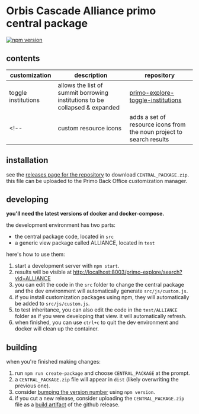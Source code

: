 # Orbis Cascade Alliance primo central package
[![npm version](https://img.shields.io/npm/v/primo-explore-send-sms.svg)](https://www.npmjs.com/package/primo-explore-send-sms)
## contents

| customization | description | repository |
|-|-|-|
| toggle institutions | allows the list of summit borrowing institutions to be collapsed & expanded | [primo-explore-toggle-institutions](https://github.com/alliance-pcsg/primo-explore-custom-actions) |
<!-- | custom resource icons | adds a set of resource icons from the noun project to search results | [primo-explore-resource-icons](https://github.com/alliance-pcsg/primo-explore-resource-icons) | -->

## installation

see the [releases page for the repository](https://github.com/alliance-pcsg/oca-central-package/releases) to download `CENTRAL_PACKAGE.zip`. this file can be uploaded to the Primo Back Office customization manager.

## developing

**you'll need the latest versions of docker and docker-compose.**

the development environment has two parts:

- the central package code, located in `src`
- a generic view package called ALLIANCE, located in `test`

here's how to use them:
1. start a development server with `npm start`.
2. results will be visible at [http://localhost:8003/primo-explore/search?vid=ALLIANCE](http://localhost:8003/primo-explore/search?vid=ALLIANCE)
3. you can edit the code in the `src` folder to change the central package and the dev environment will automatically generate `src/js/custom.js`.
4. if you install customization packages using npm, they will automatically be added to `src/js/custom.js`.
5. to test inheritance, you can also edit the code in the `test/ALLIANCE` folder as if you were developing that view. it will automatically refresh.
6. when finished, you can use `ctrl+c` to quit the dev environment and docker will clean up the container.

## building

when you're finished making changes:
1. run `npm run create-package` and choose `CENTRAL_PACKAGE` at the prompt.
2. a `CENTRAL_PACKAGE.zip` file will appear in `dist` (likely overwriting the previous one).
3. consider [bumping the version number](https://docs.npmjs.com/cli/version) using `npm version`.
4. if you cut a new release, consider uploading the `CENTRAL_PACKAGE.zip` file as a [build artifact](https://github.com/blog/1547-release-your-software) of the github release.
